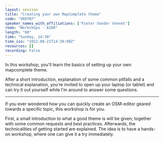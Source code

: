 ```yaml
---
layout: session
title: "Creating your own MapComplete theme"
code: "VKDYN7"
speaker_names_with_affiliations: ['Pieter Vander Vennet']
room: "Workshops - A108"
length: "60"
time: "Sunday, 14:30"
time_iso: "2022-08-21T14:30:00Z"
resources: []
recording: False
---
```


In this workshop, you'll learn the basics of setting up your own mapcomplete theme.

After a short introduction, explanation of some common pitfalls and a technical explanation, you're invited to open up your laptop (or tablet) and can try it out yourself while I'm around to answer some questions.

<hr>

If you ever wondered how you can quickly create an OSM-editor geared towards a specific topic, this workshop is for you.

First, a small introduction to what a good theme is will be given; together with some common requests and best practices. Afterwards, the technicalities of getting started are explained. The idea is to have a hands-on workshop, where one can give it a try immediately.

